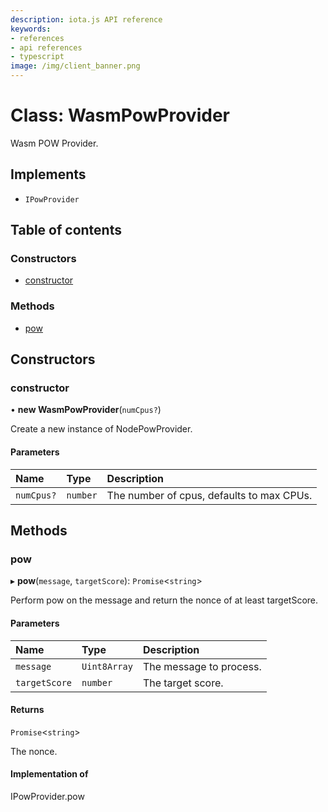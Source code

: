 ```yaml
---
description: iota.js API reference
keywords:
- references
- api references
- typescript
image: /img/client_banner.png
---
```

# Class: WasmPowProvider

Wasm POW Provider.

## Implements

- `IPowProvider`

## Table of contents

### Constructors

- [constructor](WasmPowProvider.md#constructor)

### Methods

- [pow](WasmPowProvider.md#pow)

## Constructors

### constructor

• **new WasmPowProvider**(`numCpus?`)

Create a new instance of NodePowProvider.

#### Parameters

| Name | Type | Description |
| :------ | :------ | :------ |
| `numCpus?` | `number` | The number of cpus, defaults to max CPUs. |

## Methods

### pow

▸ **pow**(`message`, `targetScore`): `Promise`<`string`\>

Perform pow on the message and return the nonce of at least targetScore.

#### Parameters

| Name | Type | Description |
| :------ | :------ | :------ |
| `message` | `Uint8Array` | The message to process. |
| `targetScore` | `number` | The target score. |

#### Returns

`Promise`<`string`\>

The nonce.

#### Implementation of

IPowProvider.pow
